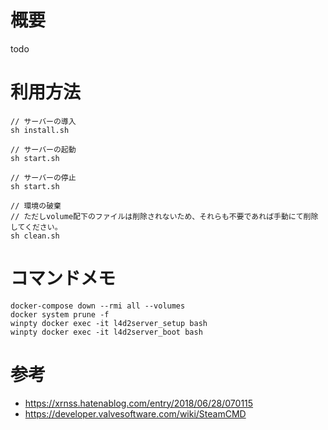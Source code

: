 # 概要
todo

# 利用方法
```
// サーバーの導入
sh install.sh

// サーバーの起動
sh start.sh

// サーバーの停止
sh start.sh

// 環境の破棄
// ただしvolume配下のファイルは削除されないため、それらも不要であれば手動にて削除してください。
sh clean.sh
```

# コマンドメモ
```
docker-compose down --rmi all --volumes
docker system prune -f
winpty docker exec -it l4d2server_setup bash
winpty docker exec -it l4d2server_boot bash
```

# 参考
- https://xrnss.hatenablog.com/entry/2018/06/28/070115
- https://developer.valvesoftware.com/wiki/SteamCMD
